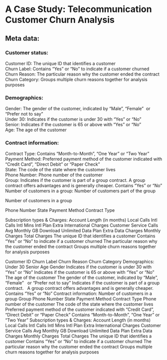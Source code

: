 # A Case Study: Telecommunication Customer Churn Analysis 


## Meta data: 

### Customer status: 
Customer ID: The unique ID that identifies a customer  
Churn Label:  Contains “Yes” or “No” to indicate if a customer churned   
Churn Reason:  The particular reason why the customer ended the contract  
Churn Category:  Groups multiple churn reasons together for analysis purposes   

### Demographics:
Gender:  The gender of the customer, indicated by “Male”, “Female”  or “Prefer not to say”  
Under 30: Indicates if the customer is under 30 with “Yes” or “No”  
Senior: Indicates if the customer is 65 or above with “Yes” or “No”   
Age:  The age of the customer  

### Contract information:
Contract Type: Contains “Month-to-Month”, “One Year” or “Two Year”  
Payment Method: Preferred payment method of the customer indicated with “Credit Card”, “Direct Debit” or “Paper Check”  
State: The code of the state where the customer lives  
Phone Number: Phone number of the customer  
Group:  Indicates if the customer is part of a group contract. A group contract offers advantages and is generally cheaper. Contains “Yes” or “No”  
Number of customers in a group: Number of customers part of the group  
 
 
 Number of 
customers in a 
group 

 Phone Number
 State
 Payment Method 
Contract Type
 
 

 Subscription types & Charges:
 Account Length 
(in months)
 Local Calls
 Intl Calls
 Intl Mins
 Intl Plan 
Extra International 
Charges
 Customer Service 
Calls
 Avg Monthly GB 
Download
 Unlimited Data 
Plan
 Extra Data Charges
 Monthly Charges
 Total Charges
 The unique ID that identifies a customer
 Contains “Yes” or “No” to indicate if a customer churned
 The particular reason why the customer ended the contract
 Groups multiple churn reasons together for analysis purposes
 
 
 
 
 
 
 
 
 
 Customer ID
 Churn Label 
Churn Reason
 Churn Category 
Demographics:
 Under 30
 Senior 
Age 
Gender
 Indicates if the customer is under 30 with “Yes” or “No”
 Indicates if the customer is 65 or above with “Yes” or “No”
 The age of the customer
 The gender of the customer, indicated by “Male”, “Female”  
 or “Prefer not to say”
 Indicates if the customer is part of a group contract.  
 A group contract offers advantages and is generally cheaper. 
 Contains “Yes” or “No”
 Contract information:
 Number of 
customers in a 
group 
Group
 Phone Number
 State
 Payment Method 
Contract Type
 Phone number of the customer
 The code of the state where the customer lives
 Preferred payment method of the customer indicated 
with “Credit Card”, “Direct Debit” or “Paper Check”
 Contains “Month-to-Month”, “One Year” or “Two Year”
 Subscription types & Charges:
 Account Length 
(in months)
 Local Calls
 Intl Calls
 Intl Mins
 Intl Plan 
Extra International 
Charges
 Customer Service 
Calls
 Avg Monthly GB 
Download
 Unlimited Data 
Plan
 Extra Data Charges
 Monthly Charges
 Total Charges
 The unique ID that identifies a customer
 Contains “Yes” or “No” to indicate if a customer churned
 The particular reason why the customer ended the contract
 Groups multiple churn reasons together for analysis purposes
